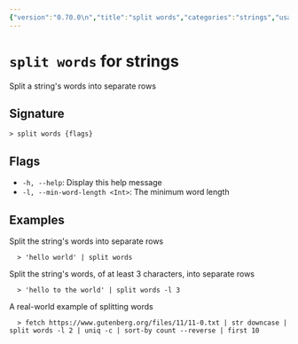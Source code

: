 ```yaml
---
{"version":"0.70.0\n","title":"split words","categories":"strings","usage":"Split a string's words into separate rows\n"}
---
```

<!-- THIS FILE IS GENERATED BY update_book_commands.cjs USING NUSHELL'S HELP COMMANDS.
REFRAIN FROM EDITING IT MANUALLY.-->
# <code>split words</code> for strings

<div class='command-title'>Split a string's words into separate rows</div>

## Signature

```> split words {flags}```

## Flags

 * ```-h, --help```: Display this help message
 * ```-l, --min-word-length <Int>```: The minimum word length
## Examples

  Split the string's words into separate rows
```shell
  > 'hello world' | split words
```
  Split the string's words, of at least 3 characters, into separate rows
```shell
  > 'hello to the world' | split words -l 3
```
  A real-world example of splitting words
```shell
  > fetch https://www.gutenberg.org/files/11/11-0.txt | str downcase | split words -l 2 | uniq -c | sort-by count --reverse | first 10
```


